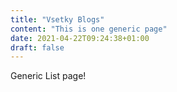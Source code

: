 ```yaml
---
title: "Vsetky Blogs"
content: "This is one generic page"
date: 2021-04-22T09:24:38+01:00
draft: false
---
```


Generic List page!
